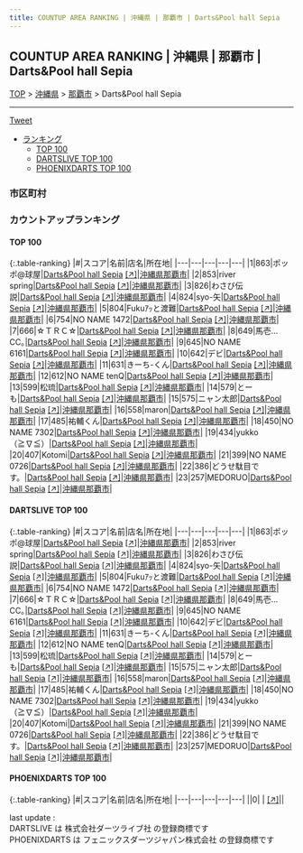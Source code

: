 ```yaml
---
title: COUNTUP AREA RANKING | 沖縄県 | 那覇市 | Darts&Pool hall Sepia
---
```

## COUNTUP AREA RANKING | 沖縄県 | 那覇市 | Darts&Pool hall Sepia

[TOP](/darts/rank/) > [沖縄県](/darts/rank/沖縄県/) > [那覇市](/darts/rank/沖縄県/那覇市/) > Darts&Pool hall Sepia

___

<a href="https://twitter.com/share?ref_src=twsrc%5Etfw" data-text="COUNTUP AREA RANKING | 沖縄県那覇市Darts&Pool hall Sepia" class="twitter-share-button" data-hashtags="DARTSLIVE,PHOENIXDARTS,darts,ダーツ" data-show-count="false">Tweet</a>

* [ランキング](#カウントアップランキング)
    * [TOP 100](#top-100)
    * [DARTSLIVE TOP 100](#dartslive-top-100)
    * [PHOENIXDARTS TOP 100](#phoenixdarts-top-100)

### 市区町村

<ul>

</ul>

### カウントアップランキング

#### TOP 100



{:.table-ranking}
|#|スコア|名前|店名|所在地|
|---|---|---|---|---|
|1|863|<span class="rank-name-dl">ポッポ@球屋</span>|<a href="/darts/rank/shops/add677eb4ab37b8d0d9b047a20a7ba1e.html">Darts&Pool hall Sepia</a> <a href="https://search.dartslive.com/jp/shop/add677eb4ab37b8d0d9b047a20a7ba1e">[↗]</a>|<a href="/darts/rank/沖縄県/那覇市">沖縄県那覇市</a>|
|2|853|<span class="rank-name-dl">river　spring</span>|<a href="/darts/rank/shops/add677eb4ab37b8d0d9b047a20a7ba1e.html">Darts&Pool hall Sepia</a> <a href="https://search.dartslive.com/jp/shop/add677eb4ab37b8d0d9b047a20a7ba1e">[↗]</a>|<a href="/darts/rank/沖縄県/那覇市">沖縄県那覇市</a>|
|3|826|<span class="rank-name-dl">わさび伝説</span>|<a href="/darts/rank/shops/add677eb4ab37b8d0d9b047a20a7ba1e.html">Darts&Pool hall Sepia</a> <a href="https://search.dartslive.com/jp/shop/add677eb4ab37b8d0d9b047a20a7ba1e">[↗]</a>|<a href="/darts/rank/沖縄県/那覇市">沖縄県那覇市</a>|
|4|824|<span class="rank-name-dl">syo-矢</span>|<a href="/darts/rank/shops/add677eb4ab37b8d0d9b047a20a7ba1e.html">Darts&Pool hall Sepia</a> <a href="https://search.dartslive.com/jp/shop/add677eb4ab37b8d0d9b047a20a7ba1e">[↗]</a>|<a href="/darts/rank/沖縄県/那覇市">沖縄県那覇市</a>|
|5|804|<span class="rank-name-dl">Fukuｱｯと渡難</span>|<a href="/darts/rank/shops/add677eb4ab37b8d0d9b047a20a7ba1e.html">Darts&Pool hall Sepia</a> <a href="https://search.dartslive.com/jp/shop/add677eb4ab37b8d0d9b047a20a7ba1e">[↗]</a>|<a href="/darts/rank/沖縄県/那覇市">沖縄県那覇市</a>|
|6|754|<span class="rank-name-dl">NO NAME 1472</span>|<a href="/darts/rank/shops/add677eb4ab37b8d0d9b047a20a7ba1e.html">Darts&Pool hall Sepia</a> <a href="https://search.dartslive.com/jp/shop/add677eb4ab37b8d0d9b047a20a7ba1e">[↗]</a>|<a href="/darts/rank/沖縄県/那覇市">沖縄県那覇市</a>|
|7|666|<span class="rank-name-dl">☆ＴＲＣ☆</span>|<a href="/darts/rank/shops/add677eb4ab37b8d0d9b047a20a7ba1e.html">Darts&Pool hall Sepia</a> <a href="https://search.dartslive.com/jp/shop/add677eb4ab37b8d0d9b047a20a7ba1e">[↗]</a>|<a href="/darts/rank/沖縄県/那覇市">沖縄県那覇市</a>|
|8|649|<span class="rank-name-dl">馬壱…CC｡</span>|<a href="/darts/rank/shops/add677eb4ab37b8d0d9b047a20a7ba1e.html">Darts&Pool hall Sepia</a> <a href="https://search.dartslive.com/jp/shop/add677eb4ab37b8d0d9b047a20a7ba1e">[↗]</a>|<a href="/darts/rank/沖縄県/那覇市">沖縄県那覇市</a>|
|9|645|<span class="rank-name-dl">NO NAME 6161</span>|<a href="/darts/rank/shops/add677eb4ab37b8d0d9b047a20a7ba1e.html">Darts&Pool hall Sepia</a> <a href="https://search.dartslive.com/jp/shop/add677eb4ab37b8d0d9b047a20a7ba1e">[↗]</a>|<a href="/darts/rank/沖縄県/那覇市">沖縄県那覇市</a>|
|10|642|<span class="rank-name-dl">デビ</span>|<a href="/darts/rank/shops/add677eb4ab37b8d0d9b047a20a7ba1e.html">Darts&Pool hall Sepia</a> <a href="https://search.dartslive.com/jp/shop/add677eb4ab37b8d0d9b047a20a7ba1e">[↗]</a>|<a href="/darts/rank/沖縄県/那覇市">沖縄県那覇市</a>|
|11|631|<span class="rank-name-dl">きーち-くん</span>|<a href="/darts/rank/shops/add677eb4ab37b8d0d9b047a20a7ba1e.html">Darts&Pool hall Sepia</a> <a href="https://search.dartslive.com/jp/shop/add677eb4ab37b8d0d9b047a20a7ba1e">[↗]</a>|<a href="/darts/rank/沖縄県/那覇市">沖縄県那覇市</a>|
|12|612|<span class="rank-name-dl">NO NAME tenQ</span>|<a href="/darts/rank/shops/add677eb4ab37b8d0d9b047a20a7ba1e.html">Darts&Pool hall Sepia</a> <a href="https://search.dartslive.com/jp/shop/add677eb4ab37b8d0d9b047a20a7ba1e">[↗]</a>|<a href="/darts/rank/沖縄県/那覇市">沖縄県那覇市</a>|
|13|599|<span class="rank-name-dl">松琉</span>|<a href="/darts/rank/shops/add677eb4ab37b8d0d9b047a20a7ba1e.html">Darts&Pool hall Sepia</a> <a href="https://search.dartslive.com/jp/shop/add677eb4ab37b8d0d9b047a20a7ba1e">[↗]</a>|<a href="/darts/rank/沖縄県/那覇市">沖縄県那覇市</a>|
|14|579|<span class="rank-name-dl">とーも</span>|<a href="/darts/rank/shops/add677eb4ab37b8d0d9b047a20a7ba1e.html">Darts&Pool hall Sepia</a> <a href="https://search.dartslive.com/jp/shop/add677eb4ab37b8d0d9b047a20a7ba1e">[↗]</a>|<a href="/darts/rank/沖縄県/那覇市">沖縄県那覇市</a>|
|15|575|<span class="rank-name-dl">ニャン太郎</span>|<a href="/darts/rank/shops/add677eb4ab37b8d0d9b047a20a7ba1e.html">Darts&Pool hall Sepia</a> <a href="https://search.dartslive.com/jp/shop/add677eb4ab37b8d0d9b047a20a7ba1e">[↗]</a>|<a href="/darts/rank/沖縄県/那覇市">沖縄県那覇市</a>|
|16|558|<span class="rank-name-dl">maron</span>|<a href="/darts/rank/shops/add677eb4ab37b8d0d9b047a20a7ba1e.html">Darts&Pool hall Sepia</a> <a href="https://search.dartslive.com/jp/shop/add677eb4ab37b8d0d9b047a20a7ba1e">[↗]</a>|<a href="/darts/rank/沖縄県/那覇市">沖縄県那覇市</a>|
|17|485|<span class="rank-name-dl">祐輔くん</span>|<a href="/darts/rank/shops/add677eb4ab37b8d0d9b047a20a7ba1e.html">Darts&Pool hall Sepia</a> <a href="https://search.dartslive.com/jp/shop/add677eb4ab37b8d0d9b047a20a7ba1e">[↗]</a>|<a href="/darts/rank/沖縄県/那覇市">沖縄県那覇市</a>|
|18|450|<span class="rank-name-dl">NO NAME 7302</span>|<a href="/darts/rank/shops/add677eb4ab37b8d0d9b047a20a7ba1e.html">Darts&Pool hall Sepia</a> <a href="https://search.dartslive.com/jp/shop/add677eb4ab37b8d0d9b047a20a7ba1e">[↗]</a>|<a href="/darts/rank/沖縄県/那覇市">沖縄県那覇市</a>|
|19|434|<span class="rank-name-dl">yukko（≧∇≦）</span>|<a href="/darts/rank/shops/add677eb4ab37b8d0d9b047a20a7ba1e.html">Darts&Pool hall Sepia</a> <a href="https://search.dartslive.com/jp/shop/add677eb4ab37b8d0d9b047a20a7ba1e">[↗]</a>|<a href="/darts/rank/沖縄県/那覇市">沖縄県那覇市</a>|
|20|407|<span class="rank-name-dl">Kotomi</span>|<a href="/darts/rank/shops/add677eb4ab37b8d0d9b047a20a7ba1e.html">Darts&Pool hall Sepia</a> <a href="https://search.dartslive.com/jp/shop/add677eb4ab37b8d0d9b047a20a7ba1e">[↗]</a>|<a href="/darts/rank/沖縄県/那覇市">沖縄県那覇市</a>|
|21|399|<span class="rank-name-dl">NO NAME 0726</span>|<a href="/darts/rank/shops/add677eb4ab37b8d0d9b047a20a7ba1e.html">Darts&Pool hall Sepia</a> <a href="https://search.dartslive.com/jp/shop/add677eb4ab37b8d0d9b047a20a7ba1e">[↗]</a>|<a href="/darts/rank/沖縄県/那覇市">沖縄県那覇市</a>|
|22|386|<span class="rank-name-dl">どうせ駄目です。</span>|<a href="/darts/rank/shops/add677eb4ab37b8d0d9b047a20a7ba1e.html">Darts&Pool hall Sepia</a> <a href="https://search.dartslive.com/jp/shop/add677eb4ab37b8d0d9b047a20a7ba1e">[↗]</a>|<a href="/darts/rank/沖縄県/那覇市">沖縄県那覇市</a>|
|23|257|<span class="rank-name-dl">MEDORUO</span>|<a href="/darts/rank/shops/add677eb4ab37b8d0d9b047a20a7ba1e.html">Darts&Pool hall Sepia</a> <a href="https://search.dartslive.com/jp/shop/add677eb4ab37b8d0d9b047a20a7ba1e">[↗]</a>|<a href="/darts/rank/沖縄県/那覇市">沖縄県那覇市</a>|


#### DARTSLIVE TOP 100



{:.table-ranking}
|#|スコア|名前|店名|所在地|
|---|---|---|---|---|
|1|863|<span class="rank-name-dl">ポッポ@球屋</span>|<a href="/darts/rank/shops/add677eb4ab37b8d0d9b047a20a7ba1e.html">Darts&Pool hall Sepia</a> <a href="https://search.dartslive.com/jp/shop/add677eb4ab37b8d0d9b047a20a7ba1e">[↗]</a>|<a href="/darts/rank/沖縄県/那覇市">沖縄県那覇市</a>|
|2|853|<span class="rank-name-dl">river　spring</span>|<a href="/darts/rank/shops/add677eb4ab37b8d0d9b047a20a7ba1e.html">Darts&Pool hall Sepia</a> <a href="https://search.dartslive.com/jp/shop/add677eb4ab37b8d0d9b047a20a7ba1e">[↗]</a>|<a href="/darts/rank/沖縄県/那覇市">沖縄県那覇市</a>|
|3|826|<span class="rank-name-dl">わさび伝説</span>|<a href="/darts/rank/shops/add677eb4ab37b8d0d9b047a20a7ba1e.html">Darts&Pool hall Sepia</a> <a href="https://search.dartslive.com/jp/shop/add677eb4ab37b8d0d9b047a20a7ba1e">[↗]</a>|<a href="/darts/rank/沖縄県/那覇市">沖縄県那覇市</a>|
|4|824|<span class="rank-name-dl">syo-矢</span>|<a href="/darts/rank/shops/add677eb4ab37b8d0d9b047a20a7ba1e.html">Darts&Pool hall Sepia</a> <a href="https://search.dartslive.com/jp/shop/add677eb4ab37b8d0d9b047a20a7ba1e">[↗]</a>|<a href="/darts/rank/沖縄県/那覇市">沖縄県那覇市</a>|
|5|804|<span class="rank-name-dl">Fukuｱｯと渡難</span>|<a href="/darts/rank/shops/add677eb4ab37b8d0d9b047a20a7ba1e.html">Darts&Pool hall Sepia</a> <a href="https://search.dartslive.com/jp/shop/add677eb4ab37b8d0d9b047a20a7ba1e">[↗]</a>|<a href="/darts/rank/沖縄県/那覇市">沖縄県那覇市</a>|
|6|754|<span class="rank-name-dl">NO NAME 1472</span>|<a href="/darts/rank/shops/add677eb4ab37b8d0d9b047a20a7ba1e.html">Darts&Pool hall Sepia</a> <a href="https://search.dartslive.com/jp/shop/add677eb4ab37b8d0d9b047a20a7ba1e">[↗]</a>|<a href="/darts/rank/沖縄県/那覇市">沖縄県那覇市</a>|
|7|666|<span class="rank-name-dl">☆ＴＲＣ☆</span>|<a href="/darts/rank/shops/add677eb4ab37b8d0d9b047a20a7ba1e.html">Darts&Pool hall Sepia</a> <a href="https://search.dartslive.com/jp/shop/add677eb4ab37b8d0d9b047a20a7ba1e">[↗]</a>|<a href="/darts/rank/沖縄県/那覇市">沖縄県那覇市</a>|
|8|649|<span class="rank-name-dl">馬壱…CC｡</span>|<a href="/darts/rank/shops/add677eb4ab37b8d0d9b047a20a7ba1e.html">Darts&Pool hall Sepia</a> <a href="https://search.dartslive.com/jp/shop/add677eb4ab37b8d0d9b047a20a7ba1e">[↗]</a>|<a href="/darts/rank/沖縄県/那覇市">沖縄県那覇市</a>|
|9|645|<span class="rank-name-dl">NO NAME 6161</span>|<a href="/darts/rank/shops/add677eb4ab37b8d0d9b047a20a7ba1e.html">Darts&Pool hall Sepia</a> <a href="https://search.dartslive.com/jp/shop/add677eb4ab37b8d0d9b047a20a7ba1e">[↗]</a>|<a href="/darts/rank/沖縄県/那覇市">沖縄県那覇市</a>|
|10|642|<span class="rank-name-dl">デビ</span>|<a href="/darts/rank/shops/add677eb4ab37b8d0d9b047a20a7ba1e.html">Darts&Pool hall Sepia</a> <a href="https://search.dartslive.com/jp/shop/add677eb4ab37b8d0d9b047a20a7ba1e">[↗]</a>|<a href="/darts/rank/沖縄県/那覇市">沖縄県那覇市</a>|
|11|631|<span class="rank-name-dl">きーち-くん</span>|<a href="/darts/rank/shops/add677eb4ab37b8d0d9b047a20a7ba1e.html">Darts&Pool hall Sepia</a> <a href="https://search.dartslive.com/jp/shop/add677eb4ab37b8d0d9b047a20a7ba1e">[↗]</a>|<a href="/darts/rank/沖縄県/那覇市">沖縄県那覇市</a>|
|12|612|<span class="rank-name-dl">NO NAME tenQ</span>|<a href="/darts/rank/shops/add677eb4ab37b8d0d9b047a20a7ba1e.html">Darts&Pool hall Sepia</a> <a href="https://search.dartslive.com/jp/shop/add677eb4ab37b8d0d9b047a20a7ba1e">[↗]</a>|<a href="/darts/rank/沖縄県/那覇市">沖縄県那覇市</a>|
|13|599|<span class="rank-name-dl">松琉</span>|<a href="/darts/rank/shops/add677eb4ab37b8d0d9b047a20a7ba1e.html">Darts&Pool hall Sepia</a> <a href="https://search.dartslive.com/jp/shop/add677eb4ab37b8d0d9b047a20a7ba1e">[↗]</a>|<a href="/darts/rank/沖縄県/那覇市">沖縄県那覇市</a>|
|14|579|<span class="rank-name-dl">とーも</span>|<a href="/darts/rank/shops/add677eb4ab37b8d0d9b047a20a7ba1e.html">Darts&Pool hall Sepia</a> <a href="https://search.dartslive.com/jp/shop/add677eb4ab37b8d0d9b047a20a7ba1e">[↗]</a>|<a href="/darts/rank/沖縄県/那覇市">沖縄県那覇市</a>|
|15|575|<span class="rank-name-dl">ニャン太郎</span>|<a href="/darts/rank/shops/add677eb4ab37b8d0d9b047a20a7ba1e.html">Darts&Pool hall Sepia</a> <a href="https://search.dartslive.com/jp/shop/add677eb4ab37b8d0d9b047a20a7ba1e">[↗]</a>|<a href="/darts/rank/沖縄県/那覇市">沖縄県那覇市</a>|
|16|558|<span class="rank-name-dl">maron</span>|<a href="/darts/rank/shops/add677eb4ab37b8d0d9b047a20a7ba1e.html">Darts&Pool hall Sepia</a> <a href="https://search.dartslive.com/jp/shop/add677eb4ab37b8d0d9b047a20a7ba1e">[↗]</a>|<a href="/darts/rank/沖縄県/那覇市">沖縄県那覇市</a>|
|17|485|<span class="rank-name-dl">祐輔くん</span>|<a href="/darts/rank/shops/add677eb4ab37b8d0d9b047a20a7ba1e.html">Darts&Pool hall Sepia</a> <a href="https://search.dartslive.com/jp/shop/add677eb4ab37b8d0d9b047a20a7ba1e">[↗]</a>|<a href="/darts/rank/沖縄県/那覇市">沖縄県那覇市</a>|
|18|450|<span class="rank-name-dl">NO NAME 7302</span>|<a href="/darts/rank/shops/add677eb4ab37b8d0d9b047a20a7ba1e.html">Darts&Pool hall Sepia</a> <a href="https://search.dartslive.com/jp/shop/add677eb4ab37b8d0d9b047a20a7ba1e">[↗]</a>|<a href="/darts/rank/沖縄県/那覇市">沖縄県那覇市</a>|
|19|434|<span class="rank-name-dl">yukko（≧∇≦）</span>|<a href="/darts/rank/shops/add677eb4ab37b8d0d9b047a20a7ba1e.html">Darts&Pool hall Sepia</a> <a href="https://search.dartslive.com/jp/shop/add677eb4ab37b8d0d9b047a20a7ba1e">[↗]</a>|<a href="/darts/rank/沖縄県/那覇市">沖縄県那覇市</a>|
|20|407|<span class="rank-name-dl">Kotomi</span>|<a href="/darts/rank/shops/add677eb4ab37b8d0d9b047a20a7ba1e.html">Darts&Pool hall Sepia</a> <a href="https://search.dartslive.com/jp/shop/add677eb4ab37b8d0d9b047a20a7ba1e">[↗]</a>|<a href="/darts/rank/沖縄県/那覇市">沖縄県那覇市</a>|
|21|399|<span class="rank-name-dl">NO NAME 0726</span>|<a href="/darts/rank/shops/add677eb4ab37b8d0d9b047a20a7ba1e.html">Darts&Pool hall Sepia</a> <a href="https://search.dartslive.com/jp/shop/add677eb4ab37b8d0d9b047a20a7ba1e">[↗]</a>|<a href="/darts/rank/沖縄県/那覇市">沖縄県那覇市</a>|
|22|386|<span class="rank-name-dl">どうせ駄目です。</span>|<a href="/darts/rank/shops/add677eb4ab37b8d0d9b047a20a7ba1e.html">Darts&Pool hall Sepia</a> <a href="https://search.dartslive.com/jp/shop/add677eb4ab37b8d0d9b047a20a7ba1e">[↗]</a>|<a href="/darts/rank/沖縄県/那覇市">沖縄県那覇市</a>|
|23|257|<span class="rank-name-dl">MEDORUO</span>|<a href="/darts/rank/shops/add677eb4ab37b8d0d9b047a20a7ba1e.html">Darts&Pool hall Sepia</a> <a href="https://search.dartslive.com/jp/shop/add677eb4ab37b8d0d9b047a20a7ba1e">[↗]</a>|<a href="/darts/rank/沖縄県/那覇市">沖縄県那覇市</a>|


#### PHOENIXDARTS TOP 100



{:.table-ranking}
|#|スコア|名前|店名|所在地|
|---|---|---|---|---|
||0|<span class="rank-name-dl"> </span>|<a href="/darts/rank/shops/.html"></a> <a href="">[↗]</a>|<a href="/darts/rank//"></a>|


<div class="footer border-top border-gray-light mt-5 pt-3 text-right text-gray">
    last update : <span style="font-weight: italic" id="foot_last_modified"></span><br />
    DARTSLIVE は 株式会社ダーツライブ社 の登録商標です<br />
    PHOENIXDARTS は フェニックスダーツジャパン株式会社 の登録商標です<br />
</div>

<script src="https://cdnjs.cloudflare.com/ajax/libs/jquery.tablesorter/2.31.3/js/jquery.tablesorter.min.js" integrity="sha512-qzgd5cYSZcosqpzpn7zF2ZId8f/8CHmFKZ8j7mU4OUXTNRd5g+ZHBPsgKEwoqxCtdQvExE5LprwwPAgoicguNg==" crossorigin="anonymous" referrerpolicy="no-referrer"></script>
<link rel="stylesheet" href="https://cdnjs.cloudflare.com/ajax/libs/jquery.tablesorter/2.31.3/css/theme.default.min.css" integrity="sha512-wghhOJkjQX0Lh3NSWvNKeZ0ZpNn+SPVXX1Qyc9OCaogADktxrBiBdKGDoqVUOyhStvMBmJQ8ZdMHiR3wuEq8+w==" crossorigin="anonymous" referrerpolicy="no-referrer" />
<script>
$(function() {
    $(".table-ranking").tablesorter({sortList:[[0, 0]]});
    $("#foot_last_modified").text(formatDate(new Date(document.lastModified), 'yyyy-MM-dd HH:mm:ss'));
});
</script>

<script async src="https://platform.twitter.com/widgets.js" charset="utf-8"></script>